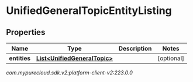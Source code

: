 # UnifiedGeneralTopicEntityListing


## Properties

| Name | Type | Description | Notes |
| ------------ | ------------- | ------------- | ------------- |
| **entities** | [**List&lt;UnifiedGeneralTopic&gt;**](UnifiedGeneralTopic) |  |  [optional] |




_com.mypurecloud.sdk.v2:platform-client-v2:223.0.0_
